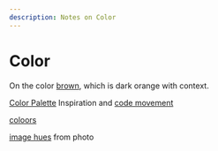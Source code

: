 ```yaml
---
description: Notes on Color
---
```


# Color

On the color [brown](https://www.youtube.com/watch?v=wh4aWZRtTwU), which is dark orange with context.

[Color Palette](https://colorsinspo.com/) Inspiration and [code movement](https://copypalette.netlify.com/)

[coloors ](https://coolors.co/)

[image hues](https://imagehues.com/) from photo



